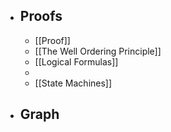 - ## Proofs
	- [[Proof]]
	- [[The Well Ordering Principle]]
	- [[Logical Formulas]]
	-
	- [[State Machines]]
- ## Graph